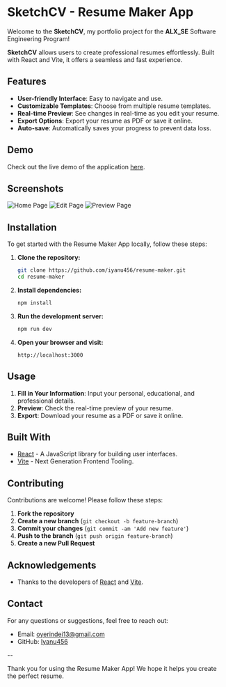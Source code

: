 # SketchCV - Resume Maker App

Welcome to the **SketchCV**, my portfolio project for the **ALX_SE** Software Engineering Program!

**SketchCV** allows users to create professional resumes effortlessly. Built with React and Vite, it offers a seamless and fast experience.

## Features

- **User-friendly Interface**: Easy to navigate and use.
- **Customizable Templates**: Choose from multiple resume templates.
- **Real-time Preview**: See changes in real-time as you edit your resume.
- **Export Options**: Export your resume as PDF or save it online.
- **Auto-save**: Automatically saves your progress to prevent data loss.

## Demo

Check out the live demo of the application [here](https://resume-maker-iyanu456s-projects.vercel.app/).

## Screenshots

![Home Page](screenshots/home.png)
![Edit Page](screenshots/edit.png)
![Preview Page](screenshots/preview.png)

## Installation

To get started with the Resume Maker App locally, follow these steps:

1. **Clone the repository:**
    ```sh
    git clone https://github.com/iyanu456/resume-maker.git
    cd resume-maker
    ```

2. **Install dependencies:**
    ```sh
    npm install
    ```

3. **Run the development server:**
    ```sh
    npm run dev
    ```

4. **Open your browser and visit:**
    ```
    http://localhost:3000
    ```

## Usage

1. **Fill in Your Information**: Input your personal, educational, and professional details.
2. **Preview**: Check the real-time preview of your resume.
3. **Export**: Download your resume as a PDF or save it online.

## Built With

- [React](https://reactjs.org/) - A JavaScript library for building user interfaces.
- [Vite](https://vitejs.dev/) - Next Generation Frontend Tooling.

## Contributing

Contributions are welcome! Please follow these steps:

1. **Fork the repository**
2. **Create a new branch** (`git checkout -b feature-branch`)
3. **Commit your changes** (`git commit -am 'Add new feature'`)
4. **Push to the branch** (`git push origin feature-branch`)
5. **Create a new Pull Request**


## Acknowledgements

- Thanks to the developers of [React](https://reactjs.org/) and [Vite](https://vitejs.dev/).

## Contact

For any questions or suggestions, feel free to reach out:

- Email: oyerindei13@gmail.com
- GitHub: [Iyanu456](https://github.com/iyanu456)

--

Thank you for using the Resume Maker App! We hope it helps you create the perfect resume.
